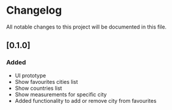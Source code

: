 
# Changelog
All notable changes to this project will be documented in this file.

## [0.1.0]

### Added
- UI prototype
- Show favourites cities list
- Show countries list
- Show measurements for specific city
- Added functionality to add or remove city from favourites
